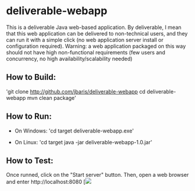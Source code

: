 deliverable-webapp
==================
This is a deliverable Java web-based application. By deliverable, I mean that this web application can be delivered to non-technical users, and they can run it with a simple click (no web application server install or configuration required). Warning: a web application packaged on this way should not have high non-functional requirements (few users and concurrency, no high availability/scalability needed) 

How to Build:
-------------
'git clone http://github.com/jbaris/deliverable-webapp
cd deliverable-webapp
mvn clean package'

How to Run:
-----------
* On Windows:
'cd target
deliverable-webapp.exe'

* On Linux:
'cd target
java -jar deliverable-webapp-1.0.jar'

How to Test:
------------
Once runned, click on the "Start server" button. Then, open a web browser and enter http://localhost:8080
[![](http://jbaris.github.com/deliverable-webapp/screenshot.png)
